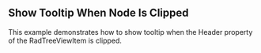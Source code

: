 ## Show Tooltip When Node Is Clipped

This example demonstrates how to show tooltip when the Header property of the RadTreeViewItem is clipped.

[//]: <keywords: viewmodel, hierarchical, databinding, mvvm, overflow, texttrimming, characterellipsis>